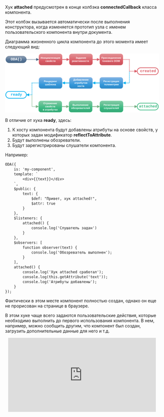 Хук **attached** предусмотрен в конце колбэка **connectedCallback** класса компонента.

Этот колбэк вызывается автоматически после выполнения конструктора, когда изменяется прототип узла с именем пользовательского компонента внутри документа.

Диаграмма жизненного цикла компонента до этого момента имеет следующий вид:

![Диаграмма для хука attached](./learn/_images/hook-attached.svg "Хук присоединения attached")

В отличие от хука **ready**, здесь:

1. К хосту компонента будут добавлены атрибуты на основе свойств, у которых задан модификатор **reflectToAttribute**.
1. Будут выполнены обозреватели.
1. Будут зарегистрированы слушатели компонента.

Например:

```javascript_run_edit_console_[my-component.js]
ODA({
    is: 'my-component',
    template: `
        <div>{{text}}</div>
    `,
    $public: {
        text: {
            $def: "Привет, хук attached!",
            $attr: true
        }
    },
    $listeners: {
        attached() {
            console.log('Слушатель задан')
        }
    },
    $observers: [
        function observer(text) {
            console.log('Обозреватель выполнен');
        }
    ],
    attached() {
        console.log('Хук attached сработал');
        console.log(this.getAttribute('text'));
        console.log('Атрибуты добавлены');
    }
});
```

Фактически в этом месте компонент полностью создан, однако он еще не прорисован на странице в браузере.

В этом хуке чаще всего задаются пользовательские действия, которые необходимо выполнить до первого использования компонента. В нем, например, можно сообщить другим, что компонент был создан, загрузить дополнительные данные для него и т.д.

<div style="position:relative;padding-bottom:48%; margin:10px">
    <iframe src="https://www.youtube.com/embed/DEuK558YTpQ?start=0" frameborder="0" allow="accelerometer; autoplay; encrypted-media; gyroscope; picture-in-picture" allowfullscreen
    	style="position:absolute;width:100%;height:100%;"></iframe>
</div>
